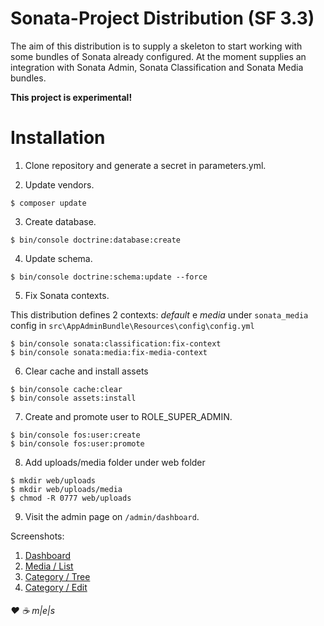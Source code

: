 Sonata-Project Distribution (SF 3.3)
====================================

The aim of this distribution is to supply a skeleton to start working with some bundles
of Sonata already configured.
At the moment supplies an integration with Sonata Admin, Sonata Classification and
Sonata Media bundles.

**This project is experimental!**

Installation
============

1. Clone repository and generate a secret in parameters.yml.

2. Update vendors.
```
$ composer update
```

3. Create database.
```
$ bin/console doctrine:database:create
```

4. Update schema.
```
$ bin/console doctrine:schema:update --force
```

5. Fix Sonata contexts.

This distribution defines 2 contexts: _default_ e _media_ under `sonata_media` config
in `src\AppAdminBundle\Resources\config\config.yml`
```
$ bin/console sonata:classification:fix-context
$ bin/console sonata:media:fix-media-context
```

6. Clear cache and install assets
```
$ bin/console cache:clear
$ bin/console assets:install
```

7. Create and promote user to ROLE_SUPER_ADMIN.
```
$ bin/console fos:user:create
$ bin/console fos:user:promote
```

8. Add uploads/media folder under web folder
```
$ mkdir web/uploads
$ mkdir web/uploads/media
$ chmod -R 0777 web/uploads
```

9. Visit the admin page on `/admin/dashboard`.

Screenshots:

1. [Dashboard][1]
2. [Media / List][2]
3. [Category / Tree][3]
4. [Category / Edit][4]


###### ♥ ☕ m|e|s

[1]: http://www.multimediaexperiencestudio.it/github/sonata-distribution/screen_01.png
[2]: http://www.multimediaexperiencestudio.it/github/sonata-distribution/screen_02.png
[3]: http://www.multimediaexperiencestudio.it/github/sonata-distribution/screen_03.png
[4]: http://www.multimediaexperiencestudio.it/github/sonata-distribution/screen_04.png
